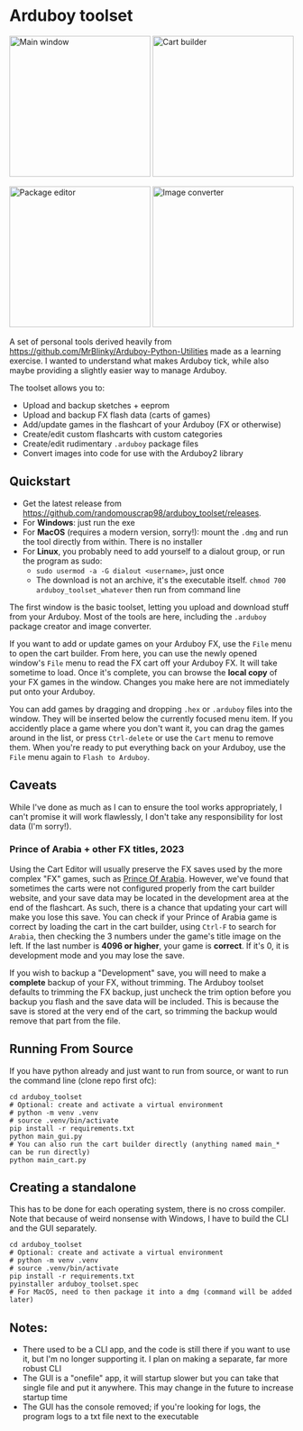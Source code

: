 # Arduboy toolset

<p float="left">
<img alt="Main window" src="https://github.com/randomouscrap98/arduboy_toolset/blob/main/appresource/screenshot_tools_main.png?raw=true" height=250>
<img alt="Cart builder" src="https://github.com/randomouscrap98/arduboy_toolset/blob/main/appresource/screenshot_cartbuilder_main.png?raw=true" height=250>
</p>
<p float="left">
<img alt="Package editor" src="https://github.com/randomouscrap98/arduboy_toolset/blob/main/appresource/screenshot_package_main.png?raw=true" height=250>
<img alt="Image converter" src="https://github.com/randomouscrap98/arduboy_toolset/blob/main/appresource/screenshot_imageconvert_main.png?raw=true" height=250>
</p>

A set of personal tools derived heavily from https://github.com/MrBlinky/Arduboy-Python-Utilities
made as a learning exercise. I wanted to understand what makes Arduboy tick, while also maybe
providing a slightly easier way to manage Arduboy. 

The toolset allows you to:
* Upload and backup sketches + eeprom
* Upload and backup FX flash data (carts of games)
* Add/update games in the flashcart of your Arduboy (FX or otherwise)
* Create/edit custom flashcarts with custom categories
* Create/edit rudimentary `.arduboy` package files
* Convert images into code for use with the Arduboy2 library

## Quickstart

* Get the latest release from https://github.com/randomouscrap98/arduboy_toolset/releases. 
* For **Windows**: just run the exe
* For **MacOS** (requires a modern version, sorry!): mount the `.dmg` and run the tool directly from within. There is no installer
* For **Linux**, you probably need to add yourself to a dialout group, or run the program as sudo:
  * `sudo usermod -a -G dialout <username>`, just once
  * The download is not an archive, it's the executable itself. `chmod 700 arduboy_toolset_whatever` then run from command line

The first window is the basic toolset, letting you upload and download stuff from your Arduboy. Most of the tools
are here, including the `.arduboy` package creator and image converter.

If you want to add or update games on your Arduboy FX, use the `File` menu to open the cart builder. From here, you 
can use the newly opened window's `File` menu to read the FX cart off your Arduboy FX. It will take sometime to load.
Once it's complete, you can browse the **local copy** of your FX games in the window. Changes you make here are not 
immediately put onto your Arduboy. 

You can add games by dragging and dropping `.hex` or `.arduboy` files into the window. They will be inserted below
the currently focused menu item. If you accidently place a game where you don't want it, you can drag the games around
in the list, or press `Ctrl-delete` or use the `Cart` menu to remove them. When you're ready to put everything back on 
your Arduboy, use the `File` menu again to `Flash to Arduboy`. 

## Caveats

While I've done as much as I can to ensure the tool works appropriately, I can't promise it will work flawlessly,
I don't take any responsibility for lost data (I'm sorry!). 

### Prince of Arabia + other FX titles, 2023

Using the Cart Editor will usually preserve the FX saves used by the more complex "FX" games, such as 
[Prince Of Arabia](https://github.com/Press-Play-On-Tape/PrinceOfArabia). However, we've found that sometimes
the carts were not configured properly from the cart builder website, and your save data may be located in the
development area at the end of the flashcart. As such, there is a chance that updating your cart will
make you lose this save. You can check if your Prince of Arabia game is correct by loading the cart in
the cart builder, using `Ctrl-F` to search for `Arabia`, then checking the 3 numbers under the game's 
title image on the left. If the last number is **4096 or higher**, your game is **correct**. If it's 0, it is
development mode and you may lose the save.

If you wish to backup a "Development" save, you will need to make a **complete** backup of your FX, without trimming.
The Arduboy toolset defaults to trimming the FX backup, just uncheck the trim option before you backup you flash and
the save data will be included. This is because the save is stored at the very end of the cart, so trimming the backup
would remove that part from the file.


## Running From Source

If you have python already and just want to run from source, or want to run the command line 
(clone repo first ofc):

```shell
cd arduboy_toolset
# Optional: create and activate a virtual environment
# python -m venv .venv
# source .venv/bin/activate
pip install -r requirements.txt
python main_gui.py
# You can also run the cart builder directly (anything named main_* can be run directly)
python main_cart.py
```

## Creating a standalone

This has to be done for each operating system, there is no cross compiler. Note that because of weird 
nonsense with Windows, I have to build the CLI and the GUI separately.

```shell
cd arduboy_toolset
# Optional: create and activate a virtual environment
# python -m venv .venv
# source .venv/bin/activate
pip install -r requirements.txt
pyinstaller arduboy_toolset.spec
# For MacOS, need to then package it into a dmg (command will be added later)
```

## Notes: 
- There used to be a CLI app, and the code is still there if you want to use it, but I'm no longer
  supporting it. I plan on making a separate, far more robust CLI
- The GUI is a "onefile" app, it will startup slower but you can take that single file
  and put it anywhere. This may change in the future to increase startup time
- The GUI has the console removed; if you're looking for logs, the program logs
  to a txt file next to the executable